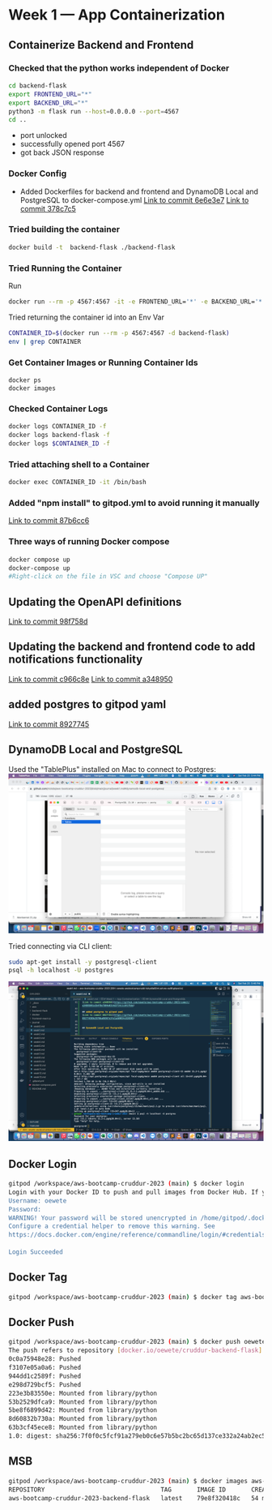 # Week 1 — App Containerization

## Containerize Backend and Frontend

### Checked that the python works independent of Docker

```sh
cd backend-flask
export FRONTEND_URL="*"
export BACKEND_URL="*"
python3 -m flask run --host=0.0.0.0 --port=4567
cd ..
```

- port unlocked
- successfully opened port 4567
- got back JSON response


### Docker Config
- Added Dockerfiles for backend and frontend and DynamoDB Local and PostgreSQL to docker-compose.yml
[Link to commit 6e6e3e7](https://github.com/oewete/aws-bootcamp-cruddur-2023/commit/6e6e3e7b0de62537dc8b0b7188e661e3bb16cd277)
[Link to commit 378c7c5](https://github.com/oewete/aws-bootcamp-cruddur-2023/commit/378c7c553a8eee89e595a41a0f65b8cf30cdab67)


### Tried building the container

```sh
docker build -t  backend-flask ./backend-flask
```

### Tried Running the Container

Run 
```sh
docker run --rm -p 4567:4567 -it -e FRONTEND_URL='*' -e BACKEND_URL='*' backend-flask
```

Tried returning the container id into an Env Var
```sh
CONTAINER_ID=$(docker run --rm -p 4567:4567 -d backend-flask)
env | grep CONTAINER
```

### Get Container Images or Running Container Ids

```
docker ps
docker images
```

### Checked Container Logs

```sh
docker logs CONTAINER_ID -f
docker logs backend-flask -f
docker logs $CONTAINER_ID -f
```

### Tried attaching shell to a Container

```sh
docker exec CONTAINER_ID -it /bin/bash
```

### Added "npm install" to gitpod.yml to avoid running it manually
[Link to commit 87b6cc6](https://github.com/oewete/aws-bootcamp-cruddur-2023/commit/87b6cc64d576c26877b20b28627f777dd56ead99)

### Three ways of running Docker compose
```sh
docker compose up
docker-compose up
#Right-click on the file in VSC and choose "Compose UP"
```

## Updating the OpenAPI definitions
[Link to commit 98f758d](https://github.com/oewete/aws-bootcamp-cruddur-2023/commit/98f758df7928e28a49ad80e180291e8b4cab3a00)

## Updating the backend and frontend code to add notifications functionality
[Link to commit c966c8e](https://github.com/oewete/aws-bootcamp-cruddur-2023/commit/c966c8ec19df41e2e939096562c0dde4db4ffefc)
[Link to commit a348950](https://github.com/oewete/aws-bootcamp-cruddur-2023/commit/a34895091e3b4f8e7604e0314d2f14c1cd41f6da)

## added postgres to gitpod yaml
[Link to commit 8927745](https://github.com/oewete/aws-bootcamp-cruddur-2023/commit/892774589e3970ba86967e3fe1add0034c820305)


## DynamoDB Local and PostgreSQL



Used the "TablePlus" installed on Mac to connect to Postgres:
![TablePlus GUI](https://github.com/oewete/aws-bootcamp-cruddur-2023/blob/101ecf8731342be7e4fe4131b7ede358b5767b07/_docs/assets/week1/tableplus-gui.png)


Tried connecting via CLI client:
```sh
sudo apt-get install -y postgresql-client
psql -h localhost -U postgres
```

![Postgres CLI](https://github.com/oewete/aws-bootcamp-cruddur-2023/blob/101ecf8731342be7e4fe4131b7ede358b5767b07/_docs/assets/week1/postgres-cli.png)





## Docker Login
```sh
gitpod /workspace/aws-bootcamp-cruddur-2023 (main) $ docker login
Login with your Docker ID to push and pull images from Docker Hub. If you don't have a Docker ID, head over to https://hub.docker.com to create one.
Username: oewete
Password: 
WARNING! Your password will be stored unencrypted in /home/gitpod/.docker/config.json.
Configure a credential helper to remove this warning. See
https://docs.docker.com/engine/reference/commandline/login/#credentials-store

Login Succeeded
```

## Docker Tag

```sh
gitpod /workspace/aws-bootcamp-cruddur-2023 (main) $ docker tag aws-bootcamp-cruddur-2023-backend-flask oewete/cruddur-backend-flask:1.0
```

## Docker Push
```sh
gitpod /workspace/aws-bootcamp-cruddur-2023 (main) $ docker push oewete/cruddur-backend-flask:1.0
The push refers to repository [docker.io/oewete/cruddur-backend-flask]
0c0a75948e28: Pushed 
f3107e05a0a6: Pushed 
944dd1c2589f: Pushed 
e298d729bcf5: Pushed 
223e3b83550e: Mounted from library/python 
53b2529dfca9: Mounted from library/python 
5be8f6899d42: Mounted from library/python 
8d60832b730a: Mounted from library/python 
63b3cf45ece8: Mounted from library/python 
1.0: digest: sha256:7f0f0c5fcf91a279eb0c6e57b5bc2bc65d137ce332a24ab2ec503cd26489d07e size: 2203
```


## MSB
```sh
gitpod /workspace/aws-bootcamp-cruddur-2023 (main) $ docker images aws-bootcamp-cruddur-2023-backend-flask
REPOSITORY                                TAG       IMAGE ID       CREATED          SIZE
aws-bootcamp-cruddur-2023-backend-flask   latest    79e8f320418c   54 minutes ago   129MB
```